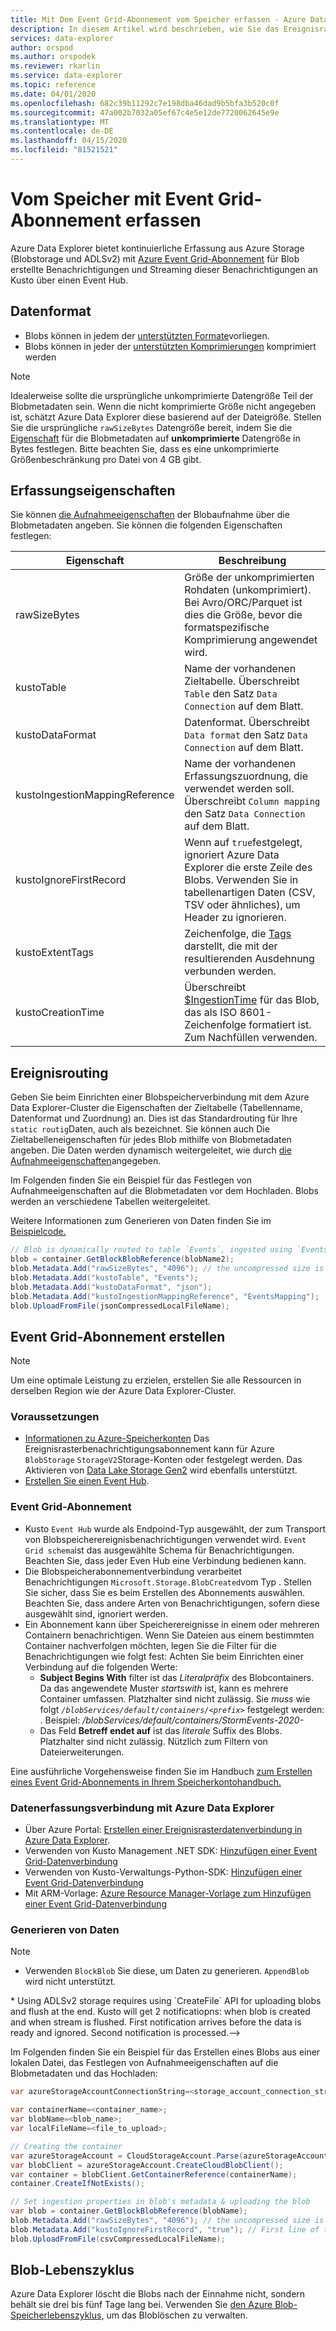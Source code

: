 ```yaml
---
title: Mit Dem Event Grid-Abonnement vom Speicher erfassen - Azure Data Explorer | Microsoft Docs
description: In diesem Artikel wird beschrieben, wie Sie das Ereignisrasterabonnement in Azure Data Explorer mithilfe eines Event Grid-Abonnements speichern.
services: data-explorer
author: orspod
ms.author: orspodek
ms.reviewer: rkarlin
ms.service: data-explorer
ms.topic: reference
ms.date: 04/01/2020
ms.openlocfilehash: 682c39b11292c7e198dba46dad9b5bfa3b520c0f
ms.sourcegitcommit: 47a002b7032a05ef67c4e5e12de7720062645e9e
ms.translationtype: MT
ms.contentlocale: de-DE
ms.lasthandoff: 04/15/2020
ms.locfileid: "81521521"
---
```

# <a name="ingest-from-storage-using-event-grid-subscription"></a>Vom Speicher mit Event Grid-Abonnement erfassen

Azure Data Explorer bietet kontinuierliche Erfassung aus Azure Storage (Blobstorage und ADLSv2) mit [Azure Event Grid-Abonnement](https://docs.microsoft.com/azure/event-grid/overview) für Blob erstellte Benachrichtigungen und Streaming dieser Benachrichtigungen an Kusto über einen Event Hub.

## <a name="data-format"></a>Datenformat

* Blobs können in jedem der [unterstützten Formate](https://docs.microsoft.com/azure/data-explorer/ingestion-supported-formats)vorliegen.
* Blobs können in jeder der [unterstützten Komprimierungen](https://docs.microsoft.com/azure/data-explorer/ingestion-supported-formats#supported-data-compression-formats) komprimiert werden

> [!NOTE]
> Idealerweise sollte die ursprüngliche unkomprimierte Datengröße Teil der Blobmetadaten sein.
> Wenn die nicht komprimierte Größe nicht angegeben ist, schätzt Azure Data Explorer diese basierend auf der Dateigröße. Stellen Sie die ursprüngliche `rawSizeBytes` Datengröße bereit, indem Sie die [Eigenschaft](#ingestion-properties) für die Blobmetadaten auf **unkomprimierte** Datengröße in Bytes festlegen.
> Bitte beachten Sie, dass es eine unkomprimierte Größenbeschränkung pro Datei von 4 GB gibt.

## <a name="ingestion-properties"></a>Erfassungseigenschaften

Sie können [die Aufnahmeeigenschaften](https://docs.microsoft.com/azure/data-explorer/ingestion-properties) der Blobaufnahme über die Blobmetadaten angeben.
Sie können die folgenden Eigenschaften festlegen:

|Eigenschaft | Beschreibung|
|---|---|
| rawSizeBytes | Größe der unkomprimierten Rohdaten (unkomprimiert). Bei Avro/ORC/Parquet ist dies die Größe, bevor die formatspezifische Komprimierung angewendet wird.|
| kustoTable |  Name der vorhandenen Zieltabelle. Überschreibt `Table` den Satz `Data Connection` auf dem Blatt. |
| kustoDataFormat |  Datenformat. Überschreibt `Data format` den Satz `Data Connection` auf dem Blatt. |
| kustoIngestionMappingReference |  Name der vorhandenen Erfassungszuordnung, die verwendet werden soll. Überschreibt `Column mapping` den Satz `Data Connection` auf dem Blatt.|
| kustoIgnoreFirstRecord | Wenn auf `true`festgelegt, ignoriert Azure Data Explorer die erste Zeile des Blobs. Verwenden Sie in tabellenartigen Daten (CSV, TSV oder ähnliches), um Header zu ignorieren. |
| kustoExtentTags | Zeichenfolge, die [Tags](../extents-overview.md#extent-tagging) darstellt, die mit der resultierenden Ausdehnung verbunden werden. |
| kustoCreationTime |  Überschreibt [$IngestionTime](../../query/ingestiontimefunction.md?pivots=azuredataexplorer) für das Blob, das als ISO 8601-Zeichenfolge formatiert ist. Zum Nachfüllen verwenden. |

## <a name="events-routing"></a>Ereignisrouting

Geben Sie beim Einrichten einer Blobspeicherverbindung mit dem Azure Data Explorer-Cluster die Eigenschaften der Zieltabelle (Tabellenname, Datenformat und Zuordnung) an. Dies ist das Standardrouting für Ihre `static routig`Daten, auch als bezeichnet.
Sie können auch Die Zieltabelleneigenschaften für jedes Blob mithilfe von Blobmetadaten angeben. Die Daten werden dynamisch weitergeleitet, wie durch [die Aufnahmeeigenschaften](#ingestion-properties)angegeben.

Im Folgenden finden Sie ein Beispiel für das Festlegen von Aufnahmeeigenschaften auf die Blobmetadaten vor dem Hochladen. Blobs werden an verschiedene Tabellen weitergeleitet.

Weitere Informationen zum Generieren von Daten finden Sie im [Beispielcode.](#generating-data)

 ```csharp
// Blob is dynamically routed to table `Events`, ingested using `EventsMapping` data mapping
blob = container.GetBlockBlobReference(blobName2);
blob.Metadata.Add("rawSizeBytes", "4096‬"); // the uncompressed size is 4096 bytes
blob.Metadata.Add("kustoTable", "Events");
blob.Metadata.Add("kustoDataFormat", "json");
blob.Metadata.Add("kustoIngestionMappingReference", "EventsMapping");
blob.UploadFromFile(jsonCompressedLocalFileName);
```

## <a name="create-event-grid-subscription"></a>Event Grid-Abonnement erstellen

> [!Note]
> Um eine optimale Leistung zu erzielen, erstellen Sie alle Ressourcen in derselben Region wie der Azure Data Explorer-Cluster.

### <a name="prerequisites"></a>Voraussetzungen

* [Informationen zu Azure-Speicherkonten](https://docs.microsoft.com/azure/storage/common/storage-quickstart-create-account) 
  Das Ereignisrasterbenachrichtigungsabonnement kann für Azure `BlobStorage` `StorageV2`Storage-Konten oder festgelegt werden. 
  Das Aktivieren von [Data Lake Storage Gen2](https://docs.microsoft.com/azure/storage/blobs/data-lake-storage-introduction) wird ebenfalls unterstützt.
* [Erstellen Sie einen Event Hub](https://docs.microsoft.com/azure/event-hubs/event-hubs-create).

### <a name="event-grid-subscription"></a>Event Grid-Abonnement

* Kusto `Event Hub` wurde als Endpoind-Typ ausgewählt, der zum Transport von Blobspeicherereignisbenachrichtigungen verwendet wird. `Event Grid schema`ist das ausgewählte Schema für Benachrichtigungen. Beachten Sie, dass jeder Even Hub eine Verbindung bedienen kann.
* Die Blobspeicherabonnementverbindung verarbeitet Benachrichtigungen `Microsoft.Storage.BlobCreated`vom Typ . Stellen Sie sicher, dass Sie es beim Erstellen des Abonnements auswählen. Beachten Sie, dass andere Arten von Benachrichtigungen, sofern diese ausgewählt sind, ignoriert werden.
* Ein Abonnement kann über Speicherereignisse in einem oder mehreren Containern benachrichtigen. Wenn Sie Dateien aus einem bestimmten Container nachverfolgen möchten, legen Sie die Filter für die Benachrichtigungen wie folgt fest: Achten Sie beim Einrichten einer Verbindung auf die folgenden Werte: 
   * **Subject Begins With** filter ist das *Literalpräfix* des Blobcontainers. Da das angewendete Muster *startswith* ist, kann es mehrere Container umfassen. Platzhalter sind nicht zulässig.
     Sie *muss* wie folgt *`/blobServices/default/containers/<prefix>`* festgelegt werden: . Beispiel: */blobServices/default/containers/StormEvents-2020-*
   * Das Feld **Betreff endet auf** ist das *literale* Suffix des Blobs. Platzhalter sind nicht zulässig. Nützlich zum Filtern von Dateierweiterungen.

Eine ausführliche Vorgehensweise finden Sie im Handbuch [zum Erstellen eines Event Grid-Abonnements in Ihrem Speicherkontohandbuch.](https://docs.microsoft.com/azure/data-explorer/ingest-data-event-grid#create-an-event-grid-subscription-in-your-storage-account)

### <a name="data-ingestion-connection-to-azure-data-explorer"></a>Datenerfassungsverbindung mit Azure Data Explorer

* Über Azure Portal: [Erstellen einer Ereignisrasterdatenverbindung in Azure Data Explorer](https://docs.microsoft.com/azure/data-explorer/ingest-data-event-grid#create-an-event-grid-data-connection-in-azure-data-explorer).
* Verwenden von Kusto Management .NET SDK: [Hinzufügen einer Event Grid-Datenverbindung](https://docs.microsoft.com/azure/data-explorer/data-connection-event-grid-csharp#add-an-event-grid-data-connection)
* Verwenden von Kusto-Verwaltungs-Python-SDK: [Hinzufügen einer Event Grid-Datenverbindung](https://docs.microsoft.com/azure/data-explorer/data-connection-event-grid-python#add-an-event-grid-data-connection)
* Mit ARM-Vorlage: [Azure Resource Manager-Vorlage zum Hinzufügen einer Event Grid-Datenverbindung](https://docs.microsoft.com/azure/data-explorer/data-connection-event-grid-resource-manager#azure-resource-manager-template-for-adding-an-event-grid-data-connection)

### <a name="generating-data"></a>Generieren von Daten

> [!NOTE]
> * Verwenden `BlockBlob` Sie diese, um Daten zu generieren. `AppendBlob` wird nicht unterstützt.
<!--> * Using ADLSv2 storage requires using `CreateFile` API for uploading blobs and flush at the end. 
    Kusto will get 2 notificatiopns: when blob is created and when stream is flushed. First notification arrives before the data is ready and ignored. Second notification is processed.-->

Im Folgenden finden Sie ein Beispiel für das Erstellen eines Blobs aus einer lokalen Datei, das Festlegen von Aufnahmeeigenschaften auf die Blobmetadaten und das Hochladen:

 ```csharp
 var azureStorageAccountConnectionString=<storage_account_connection_string>;

var containerName=<container_name>;
var blobName=<blob_name>;
var localFileName=<file_to_upload>;

// Creating the container
var azureStorageAccount = CloudStorageAccount.Parse(azureStorageAccountConnectionString);
var blobClient = azureStorageAccount.CreateCloudBlobClient();
var container = blobClient.GetContainerReference(containerName);
container.CreateIfNotExists();

// Set ingestion properties in blob's metadata & uploading the blob
var blob = container.GetBlockBlobReference(blobName);
blob.Metadata.Add("rawSizeBytes", "4096‬"); // the uncompressed size is 4096 bytes
blob.Metadata.Add("kustoIgnoreFirstRecord", "true"); // First line of this csv file are headers
blob.UploadFromFile(csvCompressedLocalFileName);
```

## <a name="blob-lifecycle"></a>Blob-Lebenszyklus

Azure Data Explorer löscht die Blobs nach der Einnahme nicht, sondern behält sie drei bis fünf Tage lang bei. Verwenden Sie [den Azure Blob-Speicherlebenszyklus,](https://docs.microsoft.com/azure/storage/blobs/storage-lifecycle-management-concepts?tabs=azure-portal) um das Bloblöschen zu verwalten.